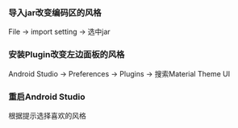 ### 导入jar改变编码区的风格

File -> import setting -> 选中jar



### 安装Plugin改变左边面板的风格

Android Studio -> Preferences -> Plugins -> 搜索Material Theme UI



### 重启Android Studio

根据提示选择喜欢的风格

